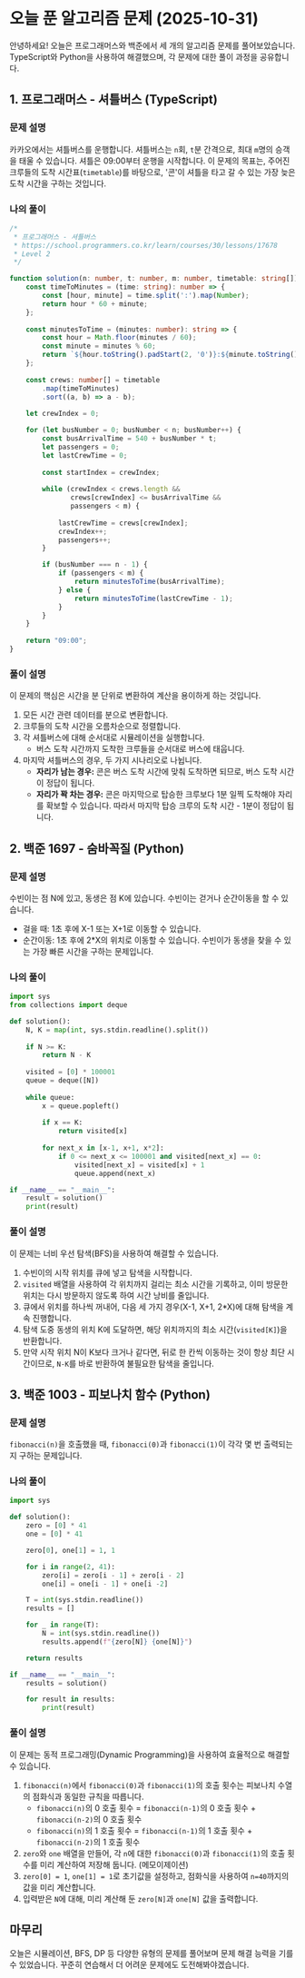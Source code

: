 # 오늘 푼 알고리즘 문제 (2025-10-31)

안녕하세요! 오늘은 프로그래머스와 백준에서 세 개의 알고리즘 문제를 풀어보았습니다. TypeScript와 Python을 사용하여 해결했으며, 각 문제에 대한 풀이 과정을 공유합니다.

## 1. 프로그래머스 - 셔틀버스 (TypeScript)

### 문제 설명

카카오에서는 셔틀버스를 운행합니다. 셔틀버스는 `n`회, `t`분 간격으로, 최대 `m`명의 승객을 태울 수 있습니다. 셔틀은 09:00부터 운행을 시작합니다. 이 문제의 목표는, 주어진 크루들의 도착 시간표(`timetable`)를 바탕으로, '콘'이 셔틀을 타고 갈 수 있는 가장 늦은 도착 시간을 구하는 것입니다.

### 나의 풀이

```typescript
/*
 * 프로그래머스 - 셔틀버스
 * https://school.programmers.co.kr/learn/courses/30/lessons/17678
 * Level 2
 */

function solution(n: number, t: number, m: number, timetable: string[]): string {
    const timeToMinutes = (time: string): number => {
        const [hour, minute] = time.split(':').map(Number);
        return hour * 60 + minute;
    };
    
    const minutesToTime = (minutes: number): string => {
        const hour = Math.floor(minutes / 60);
        const minute = minutes % 60;
        return `${hour.toString().padStart(2, '0')}:${minute.toString().padStart(2, '0')}`;
    };
  
    const crews: number[] = timetable
        .map(timeToMinutes)
        .sort((a, b) => a - b);
    
    let crewIndex = 0;

    for (let busNumber = 0; busNumber < n; busNumber++) {
        const busArrivalTime = 540 + busNumber * t;
        let passengers = 0;
        let lastCrewTime = 0;
        
        const startIndex = crewIndex; 
        
        while (crewIndex < crews.length && 
               crews[crewIndex] <= busArrivalTime && 
               passengers < m) {
            
            lastCrewTime = crews[crewIndex];
            crewIndex++;
            passengers++;
        }

        if (busNumber === n - 1) {
            if (passengers < m) {
                return minutesToTime(busArrivalTime);
            } else {
                return minutesToTime(lastCrewTime - 1);
            }
        }
    }
    
    return "09:00";
}
```

### 풀이 설명

이 문제의 핵심은 시간을 분 단위로 변환하여 계산을 용이하게 하는 것입니다.
1.  모든 시간 관련 데이터를 분으로 변환합니다.
2.  크루들의 도착 시간을 오름차순으로 정렬합니다.
3.  각 셔틀버스에 대해 순서대로 시뮬레이션을 실행합니다.
    -   버스 도착 시간까지 도착한 크루들을 순서대로 버스에 태웁니다.
4.  마지막 셔틀버스의 경우, 두 가지 시나리오로 나뉩니다.
    -   **자리가 남는 경우:** 콘은 버스 도착 시간에 맞춰 도착하면 되므로, 버스 도착 시간이 정답이 됩니다.
    -   **자리가 꽉 차는 경우:** 콘은 마지막으로 탑승한 크루보다 1분 일찍 도착해야 자리를 확보할 수 있습니다. 따라서 마지막 탑승 크루의 도착 시간 - 1분이 정답이 됩니다.

## 2. 백준 1697 - 숨바꼭질 (Python)

### 문제 설명

수빈이는 점 N에 있고, 동생은 점 K에 있습니다. 수빈이는 걷거나 순간이동을 할 수 있습니다.
-   걸을 때: 1초 후에 X-1 또는 X+1로 이동할 수 있습니다.
-   순간이동: 1초 후에 2*X의 위치로 이동할 수 있습니다.
수빈이가 동생을 찾을 수 있는 가장 빠른 시간을 구하는 문제입니다.

### 나의 풀이

```python
import sys
from collections import deque

def solution():
    N, K = map(int, sys.stdin.readline().split())
    
    if N >= K:
        return N - K 
    
    visited = [0] * 100001
    queue = deque([N])
    
    while queue:
        x = queue.popleft()
        
        if x == K:
            return visited[x]
        
        for next_x in [x-1, x+1, x*2]:
            if 0 <= next_x <= 100001 and visited[next_x] == 0:
                visited[next_x] = visited[x] + 1
                queue.append(next_x)

if __name__ == "__main__":
    result = solution()
    print(result)
```

### 풀이 설명

이 문제는 너비 우선 탐색(BFS)을 사용하여 해결할 수 있습니다.
1.  수빈이의 시작 위치를 큐에 넣고 탐색을 시작합니다.
2.  `visited` 배열을 사용하여 각 위치까지 걸리는 최소 시간을 기록하고, 이미 방문한 위치는 다시 방문하지 않도록 하여 시간 낭비를 줄입니다.
3.  큐에서 위치를 하나씩 꺼내어, 다음 세 가지 경우(X-1, X+1, 2*X)에 대해 탐색을 계속 진행합니다.
4.  탐색 도중 동생의 위치 K에 도달하면, 해당 위치까지의 최소 시간(`visited[K]`)을 반환합니다.
5.  만약 시작 위치 N이 K보다 크거나 같다면, 뒤로 한 칸씩 이동하는 것이 항상 최단 시간이므로, `N-K`를 바로 반환하여 불필요한 탐색을 줄입니다.

## 3. 백준 1003 - 피보나치 함수 (Python)

### 문제 설명

`fibonacci(n)`을 호출했을 때, `fibonacci(0)`과 `fibonacci(1)`이 각각 몇 번 출력되는지 구하는 문제입니다.

### 나의 풀이

```python
import sys

def solution():
    zero = [0] * 41
    one = [0] * 41

    zero[0], one[1] = 1, 1

    for i in range(2, 41):
        zero[i] = zero[i - 1] + zero[i - 2]
        one[i] = one[i - 1] + one[i -2]

    T = int(sys.stdin.readline())
    results = []

    for _ in range(T):
        N = int(sys.stdin.readline())
        results.append(f"{zero[N]} {one[N]}")

    return results

if __name__ == "__main__":
    results = solution()

    for result in results:
        print(result)
```

### 풀이 설명

이 문제는 동적 프로그래밍(Dynamic Programming)을 사용하여 효율적으로 해결할 수 있습니다.
1.  `fibonacci(n)`에서 `fibonacci(0)`과 `fibonacci(1)`의 호출 횟수는 피보나치 수열의 점화식과 동일한 규칙을 따릅니다.
    -   `fibonacci(n)`의 0 호출 횟수 = `fibonacci(n-1)`의 0 호출 횟수 + `fibonacci(n-2)`의 0 호출 횟수
    -   `fibonacci(n)`의 1 호출 횟수 = `fibonacci(n-1)`의 1 호출 횟수 + `fibonacci(n-2)`의 1 호출 횟수
2.  `zero`와 `one` 배열을 만들어, 각 `n`에 대한 `fibonacci(0)`과 `fibonacci(1)`의 호출 횟수를 미리 계산하여 저장해 둡니다. (메모이제이션)
3.  `zero[0] = 1`, `one[1] = 1`로 초기값을 설정하고, 점화식을 사용하여 `n=40`까지의 값을 미리 계산합니다.
4.  입력받은 `N`에 대해, 미리 계산해 둔 `zero[N]`과 `one[N]` 값을 출력합니다.

## 마무리

오늘은 시뮬레이션, BFS, DP 등 다양한 유형의 문제를 풀어보며 문제 해결 능력을 기를 수 있었습니다. 꾸준히 연습해서 더 어려운 문제에도 도전해봐야겠습니다.
